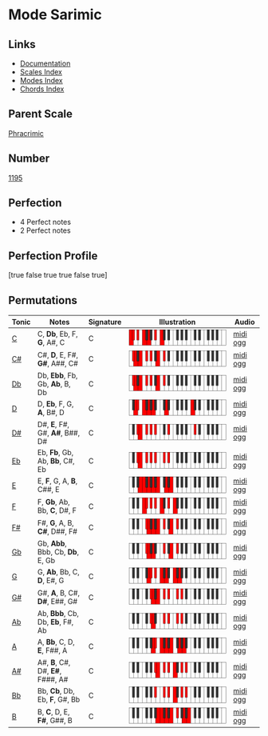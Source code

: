 # Mode Sarimic

## Links

- [Documentation](index.md)
- [Scales Index](Scales.md)
- [Modes Index](Modes.md)
- [Chords Index](Chords.md)

## Parent Scale

[Phracrimic](ScalePhracrimic.md)

## Number

[1195](https://ianring.com/musictheory/scales/1195)

## Perfection

- 4 Perfect notes
- 2 Perfect notes

## Perfection Profile

[true false true true false true]

## Permutations

| Tonic | Notes | Signature | Illustration | Audio |
|-------|-------|-----------|--------------|-------|
| [C](ModeCNaturalSarimic.md) | C, **Db**, Eb, F, **G**, A#, C | C | ![CNaturalSarimic](ModeCNaturalSarimic.png) | [midi](ModeCNaturalSarimic.mid) [ogg](ModeCNaturalSarimic.ogg) |
| [C#](ModeCSharpSarimic.md) | C#, **D**, E, F#, **G#**, A##, C# | C | ![CSharpSarimic](ModeCSharpSarimic.png) | [midi](ModeCSharpSarimic.mid) [ogg](ModeCSharpSarimic.ogg) |
| [Db](ModeDFlatSarimic.md) | Db, **Ebb**, Fb, Gb, **Ab**, B, Db | C | ![DFlatSarimic](ModeDFlatSarimic.png) | [midi](ModeDFlatSarimic.mid) [ogg](ModeDFlatSarimic.ogg) |
| [D](ModeDNaturalSarimic.md) | D, **Eb**, F, G, **A**, B#, D | C | ![DNaturalSarimic](ModeDNaturalSarimic.png) | [midi](ModeDNaturalSarimic.mid) [ogg](ModeDNaturalSarimic.ogg) |
| [D#](ModeDSharpSarimic.md) | D#, **E**, F#, G#, **A#**, B##, D# | C | ![DSharpSarimic](ModeDSharpSarimic.png) | [midi](ModeDSharpSarimic.mid) [ogg](ModeDSharpSarimic.ogg) |
| [Eb](ModeEFlatSarimic.md) | Eb, **Fb**, Gb, Ab, **Bb**, C#, Eb | C | ![EFlatSarimic](ModeEFlatSarimic.png) | [midi](ModeEFlatSarimic.mid) [ogg](ModeEFlatSarimic.ogg) |
| [E](ModeENaturalSarimic.md) | E, **F**, G, A, **B**, C##, E | C | ![ENaturalSarimic](ModeENaturalSarimic.png) | [midi](ModeENaturalSarimic.mid) [ogg](ModeENaturalSarimic.ogg) |
| [F](ModeFNaturalSarimic.md) | F, **Gb**, Ab, Bb, **C**, D#, F | C | ![FNaturalSarimic](ModeFNaturalSarimic.png) | [midi](ModeFNaturalSarimic.mid) [ogg](ModeFNaturalSarimic.ogg) |
| [F#](ModeFSharpSarimic.md) | F#, **G**, A, B, **C#**, D##, F# | C | ![FSharpSarimic](ModeFSharpSarimic.png) | [midi](ModeFSharpSarimic.mid) [ogg](ModeFSharpSarimic.ogg) |
| [Gb](ModeGFlatSarimic.md) | Gb, **Abb**, Bbb, Cb, **Db**, E, Gb | C | ![GFlatSarimic](ModeGFlatSarimic.png) | [midi](ModeGFlatSarimic.mid) [ogg](ModeGFlatSarimic.ogg) |
| [G](ModeGNaturalSarimic.md) | G, **Ab**, Bb, C, **D**, E#, G | C | ![GNaturalSarimic](ModeGNaturalSarimic.png) | [midi](ModeGNaturalSarimic.mid) [ogg](ModeGNaturalSarimic.ogg) |
| [G#](ModeGSharpSarimic.md) | G#, **A**, B, C#, **D#**, E##, G# | C | ![GSharpSarimic](ModeGSharpSarimic.png) | [midi](ModeGSharpSarimic.mid) [ogg](ModeGSharpSarimic.ogg) |
| [Ab](ModeAFlatSarimic.md) | Ab, **Bbb**, Cb, Db, **Eb**, F#, Ab | C | ![AFlatSarimic](ModeAFlatSarimic.png) | [midi](ModeAFlatSarimic.mid) [ogg](ModeAFlatSarimic.ogg) |
| [A](ModeANaturalSarimic.md) | A, **Bb**, C, D, **E**, F##, A | C | ![ANaturalSarimic](ModeANaturalSarimic.png) | [midi](ModeANaturalSarimic.mid) [ogg](ModeANaturalSarimic.ogg) |
| [A#](ModeASharpSarimic.md) | A#, **B**, C#, D#, **E#**, F###, A# | C | ![ASharpSarimic](ModeASharpSarimic.png) | [midi](ModeASharpSarimic.mid) [ogg](ModeASharpSarimic.ogg) |
| [Bb](ModeBFlatSarimic.md) | Bb, **Cb**, Db, Eb, **F**, G#, Bb | C | ![BFlatSarimic](ModeBFlatSarimic.png) | [midi](ModeBFlatSarimic.mid) [ogg](ModeBFlatSarimic.ogg) |
| [B](ModeBNaturalSarimic.md) | B, **C**, D, E, **F#**, G##, B | C | ![BNaturalSarimic](ModeBNaturalSarimic.png) | [midi](ModeBNaturalSarimic.mid) [ogg](ModeBNaturalSarimic.ogg) |
